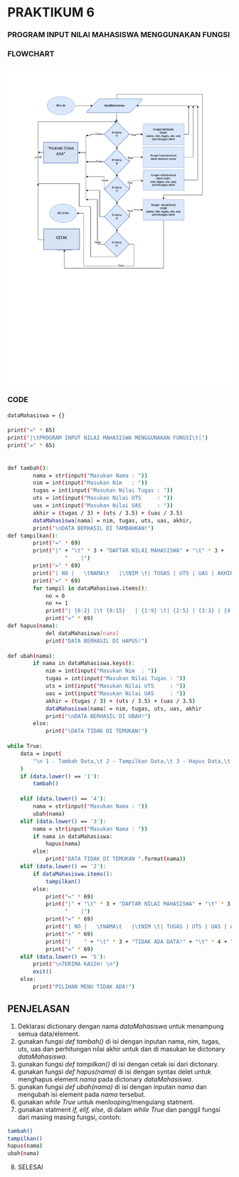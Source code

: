 # PRAKTIKUM 6
### **PROGRAM INPUT NILAI MAHASISWA MENGGUNAKAN FUNGSI**

### FLOWCHART

![Gambar 1](screenshot/flowchart.png)
### CODE

```sh
dataMahasiswa = {}

print("=" * 65)
print("|\tPROGRAM INPUT NILAI MAHASISWA MENGGUNAKAN FUNGSI\t|")
print("=" * 65)


def tambah():
        nama = str(input("Masukan Nama : "))
        nim = int(input("Masukan Nim   : "))
        tugas = int(input("Masukan Nilai Tugas : "))
        uts = int(input("Masukan Nilai UTS     : "))
        uas = int(input("Masukan Nilai UAS     : "))
        akhir = (tugas / 3) + (uts / 3.5) + (uas / 3.5)
        dataMahasiswa[nama] = nim, tugas, uts, uas, akhir,
        print("\nDATA BERHASIL DI TAMBAHKAN!")
def tampilkan():
        print("=" * 69)
        print("|" + "\t" * 3 + "DAFTAR NILAI MAHASISWA" + "\t" * 3 +
                  "    |")
        print("=" * 69)
        print("| NO |   \tNAMA\t   |\tNIM \t| TUGAS | UTS | UAS | AKHIR |")
        print("=" * 69)
        for tampil in dataMahasiswa.items():
            no = 0
            no += 1
            print("| {6:2} |\t {0:15}   | {1:9} \t| {2:5} | {3:3} | {4:3} | {5:5} |".format(tampil[0], tampil[1][0], tampil[1][1], tampil[1][2], tampil[1][3],"%.2f" % float(tampil[1][4]), no))
            print("=" * 69)
def hapus(nama):
            del dataMahasiswa[nama]
            print("DATA BERHASIL DI HAPUS!")
 
def ubah(nama):
        if nama in dataMahasiswa.keys():
            nim = int(input("Masukan Nim  : "))
            tugas = int(input("Masukan Nilai Tugas : "))
            uts = int(input("Masukan Nilai UTS     : "))
            uas = int(input("Masukan Nilai UAS     : "))
            akhir = (tugas / 3) + (uts / 3.5) + (uas / 3.5)
            dataMahasiswa[nama] = nim, tugas, uts, uas, akhir
            print("\nDATA BERHASIL DI UBAH!")
        else:
            print("\DATA TIDAK DI TEMUKAN!")

while True:
    data = input(
        "\n 1 - Tambah Data,\t 2 - Tampilkan Data,\t 3 - Hapus Data,\t 4 - Ubah Data, 5 - Keluar \n : "
    )
    if (data.lower() == '1'):
        tambah()

    elif (data.lower() == '4'):
        nama = str(input("Masukan Nama : "))
        ubah(nama)
    elif (data.lower() == '3'):
        nama = str(input("Masukan Nama : "))
        if nama in dataMahasiswa:
            hapus(nama)
        else:
            print("DATA TIDAK DI TEMUKAN ".format(nama))
    elif (data.lower() == '2'):
        if dataMahasiswa.items():
            tampilkan()
        else:
            print("=" * 69)
            print("|" + "\t" * 3 + "DAFTAR NILAI MAHASISWA" + "\t" * 3 +
                  "    |")
            print("=" * 69)
            print("| NO |   \tNAMA\t   |\tNIM \t| TUGAS | UTS | UAS | AKHIR |")
            print("=" * 69)
            print("|    " + "\t" * 3 + "TIDAK ADA DATA!" + "\t" * 4 + "    |")
            print("=" * 69)
    elif (data.lower() == '5'):
        print("\nTERIMA KASIH! \n")
        exit()
    else:
        print("PILIHAN MENU TIDAK ADA!")
```

## **PENJELASAN**

1. Deklarasi dictionary dengan nama _dataMahasiswa_ untuk menampung semua data/element.
2. gunakan fungsi _def tambah()_ di isi dengan inputan nama, nim, tugas, uts, uas dan perhitungan nilai akhir untuk dan di masukan ke dictonary _dataMahasiswa_.
3. gunakan fungsi _def tampilkan()_ di isi dengan cetak isi dari dictonary.
4. gunakan fungsi _def hapus(nama)_ di isi dengan syntax delet untuk menghapus element _nama_ pada dictonary _dataMahasiswa_.
5. gunakan fungsi _def ubah(nama)_ di isi dengan inputan _nama_ dan mengubah isi element pada _nama_ tersebut.
6. gunakan _while True_ untuk menlooping/mengulang statment.
7. gunakan statment _if, elif, else,_ di dalam _while True_ dan panggil fungsi dari masing masing fungsi, contoh:
```sh
tambah()
tampilkan()
hapus(nama)
ubah(nama)
```
8. SELESAI

